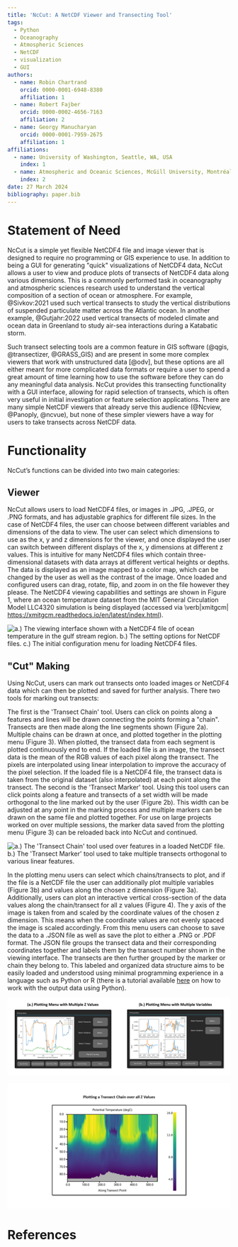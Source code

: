 ```yaml
---
title: 'NcCut: A NetCDF Viewer and Transecting Tool'
tags:
  - Python
  - Oceanography
  - Atmospheric Sciences
  - NetCDF
  - visualization
  - GUI
authors:
  - name: Robin Chartrand
    orcid: 0000-0001-6948-8380
    affiliation: 1
  - name: Robert Fajber
    orcid: 0000-0002-4656-7163
    affiliation: 2
  - name: Georgy Manucharyan 
    orcid: 0000-0001-7959-2675
    affiliation: 1
affiliations:
  - name: University of Washington, Seattle, WA, USA
    index: 1
  - name: Atmospheric and Oceanic Sciences, McGill University, Montréal, Québec, Canada
    index: 2
date: 27 March 2024
bibliography: paper.bib
---
```


# Statement of Need

NcCut is a simple yet flexible NetCDF4 file and image viewer that is designed to require no programming or GIS 
experience to use.  In addition to being a GUI for generating "quick" visualizations of NetCDF4 data, NcCut allows a 
user to view and produce plots of transects of NetCDF4 data along various dimensions.  This is a 
commonly performed task in oceanography and atmospheric sciences research used to understand the vertical composition of 
a section of ocean or atmosphere. For example, @Sivkov:2021 used such vertical transects to study the vertical 
distributions of suspended particulate matter across the Atlantic ocean. In another example, @Gutjahr:2022 used vertical 
transects of modeled climate and ocean data in Greenland to study air-sea interactions during a Katabatic storm.

Such transect selecting tools are a common feature in GIS software (@qgis, @transectizer, @GRASS_GIS) and are present in 
some more complex viewers that work with unstructured data [@odv], but these options are all either meant for more 
complicated data formats or require a user to spend a great amount of time learning how to use the software before they 
can do any meaningful data analysis. NcCut provides this transecting functionality with a GUI interface, allowing for 
rapid selection of transects, which is often very useful in initial investigation or feature selection applications. 
There are many simple NetCDF viewers that already serve this audience (@Ncview, @Panoply, @ncvue), but none of these 
simpler viewers have a way for users to take transects across NetCDF data.

# Functionality

NcCut’s functions can be divided into two main categories:

## Viewer

NcCut allows users to load NetCDF4 files, or images in .JPG, .JPEG, or .PNG formats, and has adjustable graphics for 
different file sizes. In the case of NetCDF4 files, the user can choose between different variables and dimensions of 
the data to view. The user can select which dimensions to use as the x, y and z dimensions for the viewer, and once 
displayed the user can switch between different displays of the x, y dimensions at different z values. This is intuitive 
for many NetCDF4 files which contain three-dimensional datasets with data arrays at different vertical heights or 
depths. The data is displayed as an image mapped to a color map, which can be changed by the user as well as the 
contrast of the image. Once loaded and configured users can drag, rotate, flip, and zoom in on the file however they 
please. The NetCDF4 viewing capabilities and settings are shown in Figure 1, where an ocean temperature dataset from the MIT General Circulation 
Model LLC4320 simulation is being displayed (accessed via \verb|xmitgcm| https://xmitgcm.readthedocs.io/en/latest/index.html).

![a.) The viewing interface shown with a NetCDF4 file of ocean temperature in the gulf stream region. b.) The setting options for NetCDF files. c.) The initial configuration 
menu for loading NetCDF4 files. ](images/paper_fig_1.png)

## "Cut" Making

Using NcCut, users can mark out transects onto loaded images or NetCDF4 data which can then be plotted and saved for further analysis. There two tools for marking out transects:

The first is the 'Transect Chain' tool. Users can click on points along a features and lines will be drawn connecting the points forming a "chain". Transects are then made along the line segments shown (Figure 2a). Multiple chains can be drawn at once, and plotted together in the plotting menu (Figure 3). When plotted, the transect data from each segment is plotted continuously end to end. If the loaded file is an image, the transect data is the mean of the RGB values of each pixel along the transect. The pixels are 
interpolated using linear interpolation to improve the accuracy of the pixel selection. If the loaded file is a NetCDF4 
file, the transect data is taken from the original dataset (also interpolated) at each point along the transect. 
The second is the 'Transect Marker' tool. Using this tool users can click points along a feature and transects of a set width will be made orthogonal to the line 
marked out by the user (Figure 2b). This width can be adjusted at any point in the marking process and multiple markers 
can be drawn on the same file and plotted together. For use on large projects worked on over multiple sessions, the 
marker data saved from the plotting menu (Figure 3) can be reloaded back into NcCut and continued.

![a.) The 'Transect Chain' tool used over features in a loaded NetCDF file. b.) The 'Transect Marker' tool used to take multiple 
transects orthogonal to various linear features.](images/paper_fig_2.png)

In the plotting menu users can select which chains/transects to plot, and if the file is a NetCDF file the 
user can additionally plot multiple variables (Figure 3b) and values along the chosen z dimension (Figure 3a). Additionally, users can plot an interactive
vertical cross-section of the data values along the chain/transect for all z values (Figure 4). The y axis of the image is taken from and scaled by the coordinate values of the chosen z dimension. This means when the coordinate values are not evenly spaced the image is scaled accordingly. From this menu
users can choose to save the data to a .JSON file as well as save the plot to either a .PNG or .PDF format. The JSON 
file groups the transect data and their corresponding coordinates together and labels them by the transect number shown in the viewing interface. The transects are then further grouped by the marker or chain they belong to. This labeled and 
organized data structure aims to be easily loaded and understood using minimal programming experience in a language such
as Python or R (there is a tutorial available [here](https://nccut.readthedocs.io/en/latest/example.html) on how to work with the output data using Python).

![a.) A plot of a single 'Transect Chain' drawn over a feature plotted at multiple values along the z dimension. b.) A plot of two 'Transect Chains' taken over various variables in the NetCDF4 file.](images/paper_fig_3.png)

![a.) A vertical cross section of the data along a transect chain. In this case the selected Z dimension was "K" and the variable was ocean potential temperature.](images/paper_fig_4.png)

# References